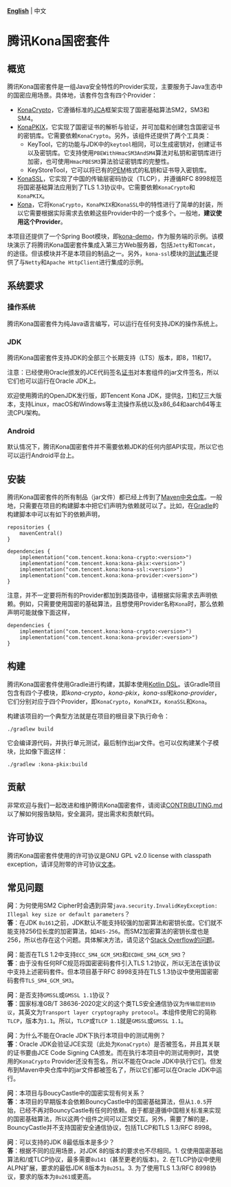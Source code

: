 **[English]** | 中文

# 腾讯Kona国密套件

## 概览

腾讯Kona国密套件是一组Java安全特性的Provider实现，主要服务于Java生态中的国密应用场景。具体地，该套件包含有四个Provider：

- [KonaCrypto]，它遵循标准的[JCA]框架实现了国密基础算法SM2，SM3和SM4。
- [KonaPKIX]，它实现了国密证书的解析与验证，并可加载和创建包含国密证书的密钥库。它需要依赖`KonaCrypto`。另外，该组件还提供了两个工具类：
  - KeyTool，它的功能与JDK中的`keytool`相同，可以生成密钥对，创建证书以及密钥库。它支持使用`PBEWithHmacSM3AndSM4`算法对私钥和密钥库进行加密，也可使用`HmacPBESM3`算法验证密钥库的完整性。
  - KeyStoreTool，它可以将已有的[PEM]格式的私钥和证书导入密钥库。
- [KonaSSL]，它实现了中国的传输层密码协议（TLCP），并遵循RFC 8998规范将国密基础算法应用到了TLS 1.3协议中。它需要依赖`KonaCrypto`和`KonaPKIX`。
- [Kona]，它将`KonaCrypto`，`KonaPKIX`和`KonaSSL`中的特性进行了简单的封装，所以它需要根据实际需求去依赖这些Provider中的一个或多个。一般地，**建议使用这个Provider**。

本项目还提供了一个Spring Boot模块，即[kona-demo]，作为服务端的示例。该模块演示了将腾讯Kona国密套件集成入第三方Web服务器，包括`Jetty`和`Tomcat`，的途径。但该模块并不是本项目的制品之一。另外，`kona-ssl`模块的[测试集]还提供了与`Netty`和`Apache HttpClient`进行集成的示例。

## 系统要求

### 操作系统
腾讯Kona国密套件为纯Java语言编写，可以运行在任何支持JDK的操作系统上。

### JDK
腾讯Kona国密套件支持JDK的全部三个长期支持（LTS）版本，即8，11和17。

注意：已经使用Oracle颁发的JCE代码签名[证书]对本套组件的jar文件签名，所以它们也可以运行在Oracle JDK上。

欢迎使用腾讯的OpenJDK发行版，即Tencent Kona JDK，提供[8]，[11]和[17]三大版本，支持Linux，macOS和Windows等主流操作系统以及x86_64和aarch64等主流CPU架构。

### Android
默认情况下，腾讯Kona国密套件并不需要依赖JDK的任何内部API实现，所以它也可以运行Android平台上。

## 安装
腾讯Kona国密套件的所有制品（jar文件）都已经上传到了[Maven中央仓库]。一般地，只需要在项目的构建脚本中把它们声明为依赖就可以了。比如，在[Gradle]的构建脚本中可以有如下的依赖声明，

```
repositories {
    mavenCentral()
}

dependencies {
    implementation("com.tencent.kona:kona-crypto:<version>")
    implementation("com.tencent.kona:kona-pkix:<version>")
    implementation("com.tencent.kona:kona-ssl:<version>")
    implementation("com.tencent.kona:kona-provider:<version>")
}
```

注意，并不一定要将所有的Provider都加到类路径中，请根据实际需求去声明依赖。例如，只需要使用国密的基础算法，且想使用Provider名称`Kona`时，那么依赖声明可能就像下面这样，

```
dependencies {
    implementation("com.tencent.kona:kona-crypto:<version>")
    implementation("com.tencent.kona:kona-provider:<version>")
}
```

## 构建
腾讯Kona国密套件使用Gradle进行构建，其脚本使用[Kotlin DSL]。该Gradle项目包含有四个子模块，即*kona-crypto*，*kona-pkix*，*kona-ssl*和*kona-provider*，它们分别对应于四个Provider，即`KonaCrypto`，`KonaPKIX`，`KonaSSL`和`Kona`。

构建该项目的一个典型方法就是在项目的根目录下执行命令：

```
./gradlew build
```

它会编译源代码，并执行单元测试，最后制作出jar文件。也可以仅构建某个子模块，比如像下面这样：

```
./gradlew :kona-pkix:build
```

## 贡献
非常欢迎与我们一起改进和维护腾讯Kona国密套件，请阅读[CONTRIBUTING.md]以了解如何报告缺陷，安全漏洞，提出需求和贡献代码。

## 许可协议
腾讯Kona国密套件使用的许可协议是GNU GPL v2.0 license with classpath exception，请详见附带的许可协议[文本]。

## 常见问题
**问**：为何使用SM2 Cipher时会遇到异常`java.security.InvalidKeyException: Illegal key size or default parameters`？<br>
**答**：在JDK `8u161`之前，JDK默认不能支持较强的加密算法和密钥长度。它们就不能支持256位长度的加密算法，如`AES-256`。而SM2加密算法的密钥长度也是256，所以也存在这个问题。具体解决方法，请见这个[Stack Overflow的问题]。

**问**：能否在TLS 1.2中支持`ECC_SM4_GCM_SM3`和`ECDHE_SM4_GCM_SM3`？<br>
**答**：由于没有任何RFC规范将国密密码套件引入TLS 1.2协议，所以无法在该协议中支持上述密码套件。但本项目基于RFC 8998支持在TLS 1.3协议中使用国密密码套件`TLS_SM4_GCM_SM3`。

**问**：是否支持`GMSSL`或`GMSSL 1.1`协议？<br>
**答**：国家标准GB/T 38636-2020定义的这个类TLS安全通信协议为`传输层密码协议`，其英文为`Transport layer cryptography protocol`。本组件使用它的简称`TLCP`，版本为`1.1`。所以，`TLCP`或`TLCP 1.1`就是`GMSSL`或`GMSSL 1.1`。

**问**：为什么不能在Oracle JDK下执行本项目中的测试用例？<br>
**答**：Oracle JDK会验证JCE实现（此处为`KonaCrypto`）是否被签名，并且其关联的证书要由JCE Code Signing CA颁发。而在执行本项目中的测试用例时，其使用的`KonaCrypto` Provider还没有签名，所以不能在Oracle JDK中执行它们。但发布到Maven中央仓库中的jar文件都被签名了，所以它们都可以在Oracle JDK中运行。

**问**：本项目与BoucyCastle中的国密实现有何关系？<br>
**答**：本项目的早期版本会依赖BouncyCastle中的国密基础算法，但从`1.0.5`开始，已经不再对BouncyCastle有任何的依赖。由于都是遵循中国相关标准来实现的国密基础算法，所以这两个组件之间可以正常交互。另外，需要了解的是，BouncyCastle并不支持国密安全通信协议，包括TLCP和TLS 1.3/RFC 8998。

**问**：可以支持的JDK 8最低版本是多少？<br>
**答**：根据不同的应用场景，对JDK 8的版本的要求也不尽相同。1. 仅使用国密基础算法和/或TLCP协议，最多需要`8u141`（甚至更老的版本)。2. 在TLCP协议中使用ALPN扩展，要求的最低JDK 8版本为`8u251`。3. 为了使用TLS 1.3/RFC 8998协议，要求的版本为`8u261`或更高。


[English]:
<README.md>

[JCA]:
<https://docs.oracle.com/en/java/javase/11/security/java-cryptography-architecture-jca-reference-guide.html>

[KonaCrypto]:
<kona-crypto/README_cn.md>

[KonaPKIX]:
<kona-pkix/README_cn.md>

[PEM]:
<https://en.wikipedia.org/wiki/Privacy-Enhanced_Mail>

[KonaSSL]:
<kona-ssl/README_cn.md>

[Kona]:
<kona-provider/README_cn.md>

[kona-demo]:
<kona-demo/README_cn.md>

[测试集]:
<kona-ssl/src/test/java/com/tencent/kona/ssl/demo>

[证书]:
<https://www.oracle.com/java/technologies/javase/getcodesigningcertificate.html#jcacodesigning>

[8]:
<https://github.com/Tencent/TencentKona-8>

[11]:
<https://github.com/Tencent/TencentKona-11>

[17]:
<https://github.com/Tencent/TencentKona-17>

[Maven中央仓库]:
<https://repo1.maven.org/maven2/com/tencent/kona/>

[Gradle]:
<https://gradle.org>

[Kotlin DSL]:
<https://docs.gradle.org/current/userguide/kotlin_dsl.html>

[CONTRIBUTING.md]:
<CONTRIBUTING_cn.md>

[文本]:
<LICENSE.txt>

[Stack Overflow的问题]:
<https://stackoverflow.com/questions/3862800/invalidkeyexception-illegal-key-size>
